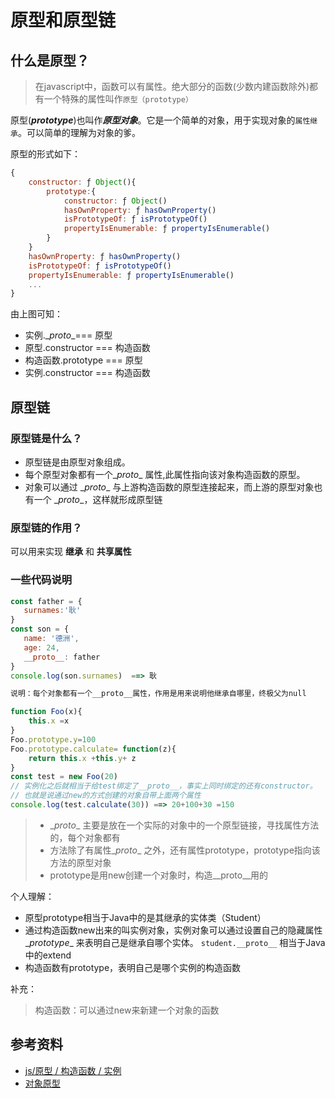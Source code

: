 # 原型和原型链

## 什么是原型？

> 在javascript中，函数可以有属性。绝大部分的函数(少数内建函数除外)都有一个特殊的属性叫作`原型（prototype）`

原型(***prototype***)也叫作***原型对象***。它是一个简单的对象，用于实现对象的`属性继承`。可以简单的理解为对象的爹。

原型的形式如下：

```javascript
{
    constructor: ƒ Object(){
        prototype:{
            constructor: ƒ Object()
            hasOwnProperty: ƒ hasOwnProperty()
            isPrototypeOf: ƒ isPrototypeOf()
            propertyIsEnumerable: ƒ propertyIsEnumerable()
        }
    }
    hasOwnProperty: ƒ hasOwnProperty()
    isPrototypeOf: ƒ isPrototypeOf()
    propertyIsEnumerable: ƒ propertyIsEnumerable()
    ...
}
```

由上图可知：

* 实例.\__proto__=== 原型
* 原型.constructor === 构造函数
* 构造函数.prototype === 原型
* 实例.constructor === 构造函数



## 原型链

### 原型链是什么？

* 原型链是由原型对象组成。
* 每个原型对象都有一个\__proto__ 属性,此属性指向该对象构造函数的原型。
* 对象可以通过 \__proto__ 与上游构造函数的原型连接起来，而上游的原型对象也有一个 \__proto__，这样就形成原型链

### 原型链的作用？

可以用来实现 **继承** 和 **共享属性**

###  一些代码说明

 ```javascript
const father = {
    surnames:'耿'
}
const son = {
    name: '德洲',
    age: 24,
    __proto__: father
}
console.log(son.surnames)  ==> 耿

说明：每个对象都有一个__proto__属性，作用是用来说明他继承自哪里，终极父为null
 ```

```javascript
function Foo(x){
    this.x =x
}
Foo.prototype.y=100
Foo.prototype.calculate= function(z){
    return this.x +this.y+ z
}
const test = new Foo(20)
// 实例化之后就相当于给test绑定了__proto__，事实上同时绑定的还有constructor。
// 也就是说通过new的方式创建的对象自带上面两个属性
console.log(test.calculate(30)) ==> 20+100+30 =150
```



>* \__proto__ 主要是放在一个实际的对象中的一个原型链接，寻找属性方法的，每个对象都有
>* 方法除了有属性\__proto__ 之外，还有属性prototype，prototype指向该方法的原型对象
>* prototype是用new创建一个对象时，构造\__proto__用的
>

个人理解：

* 原型prototype相当于Java中的是其继承的实体类（Student）
* 通过构造函数new出来的叫实例对象，实例对象可以通过设置自己的隐藏属性\__prototype__ 来表明自己是继承自哪个实体。  `student.__proto__` 相当于Java中的extend
* 构造函数有prototype，表明自己是哪个实例的构造函数



补充：

> 构造函数：可以通过new来新建一个对象的函数

## 参考资料

* [js/原型 / 构造函数 / 实例](https://juejin.im/post/5c64d15d6fb9a049d37f9c20#heading-14)
* [对象原型](https://developer.mozilla.org/zh-CN/docs/Learn/JavaScript/Objects/Object_prototypes)

